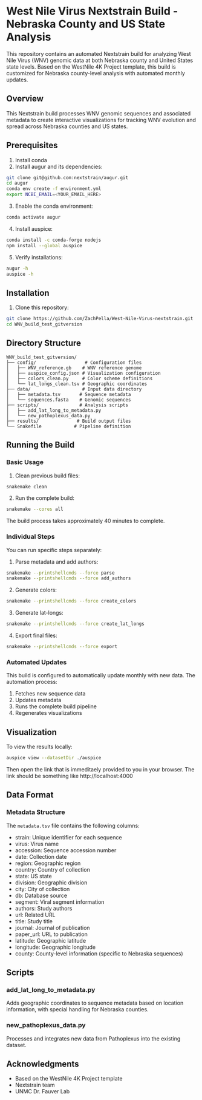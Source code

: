 # West Nile Virus Nextstrain Build - Nebraska County and US State Analysis

This repository contains an automated Nextstrain build for analyzing West Nile Virus (WNV) genomic data at both Nebraska county and United States state levels. Based on the WestNile 4K Project template, this build is customized for Nebraska county-level analysis with automated monthly updates.

## Overview

This Nextstrain build processes WNV genomic sequences and associated metadata to create interactive visualizations for tracking WNV evolution and spread across Nebraska counties and US states.

## Prerequisites

1. Install conda
2. Install augur and its dependencies:
```bash
git clone git@github.com:nextstrain/augur.git
cd augur
conda env create -f environment.yml
export NCBI_EMAIL=<YOUR_EMAIL_HERE>
```

3. Enable the conda environment:
```bash
conda activate augur
```

4. Install auspice:
```bash
conda install -c conda-forge nodejs
npm install --global auspice
```

5. Verify installations:
```bash
augur -h
auspice -h
```

## Installation

1. Clone this repository:
```bash
git clone https://github.com/ZachPella/West-Nile-Virus-nextstrain.git
cd WNV_build_test_gitversion
```

## Directory Structure

```
WNV_build_test_gitversion/
├── config/                  # Configuration files
│   ├── WNV_reference.gb    # WNV reference genome
│   ├── auspice_config.json # Visualization configuration
│   ├── colors_clean.py     # Color scheme definitions
│   └── lat_longs_clean.tsv # Geographic coordinates
├── data/                   # Input data directory
│   ├── metadata.tsv       # Sequence metadata
│   └── sequences.fasta    # Genomic sequences
├── scripts/               # Analysis scripts
│   ├── add_lat_long_to_metadata.py
│   └── new_pathoplexus_data.py
├── results/              # Build output files
└── Snakefile            # Pipeline definition
```

## Running the Build

### Basic Usage

1. Clean previous build files:
```bash
snakemake clean
```

2. Run the complete build:
```bash
snakemake --cores all
```

The build process takes approximately 40 minutes to complete.

### Individual Steps

You can run specific steps separately:

1. Parse metadata and add authors:
```bash
snakemake --printshellcmds --force parse
snakemake --printshellcmds --force add_authors
```

2. Generate colors:
```bash
snakemake --printshellcmds --force create_colors
```

3. Generate lat-longs:
```bash
snakemake --printshellcmds --force create_lat_longs
```

4. Export final files:
```bash
snakemake --printshellcmds --force export
```

### Automated Updates

This build is configured to automatically update monthly with new data. The automation process:
1. Fetches new sequence data
2. Updates metadata
3. Runs the complete build pipeline
4. Regenerates visualizations

## Visualization

To view the results locally:
```bash
auspice view --datasetDir ./auspice
```
Then open the link that is immeditaely provided to you in your browser. The link should be something like http://localhost:4000 

## Data Format

### Metadata Structure

The `metadata.tsv` file contains the following columns:
- strain: Unique identifier for each sequence
- virus: Virus name
- accession: Sequence accession number
- date: Collection date
- region: Geographic region
- country: Country of collection
- state: US state
- division: Geographic division
- city: City of collection
- db: Database source
- segment: Viral segment information
- authors: Study authors
- url: Related URL
- title: Study title
- journal: Journal of publication
- paper_url: URL to publication
- latitude: Geographic latitude
- longitude: Geographic longitude
- county: County-level information (specific to Nebraska sequences)

## Scripts

### add_lat_long_to_metadata.py
Adds geographic coordinates to sequence metadata based on location information, with special handling for Nebraska counties.

### new_pathoplexus_data.py
Processes and integrates new data from Pathoplexus into the existing dataset.

## Acknowledgments

- Based on the WestNile 4K Project template
- Nextstrain team
- UNMC Dr. Fauver Lab

